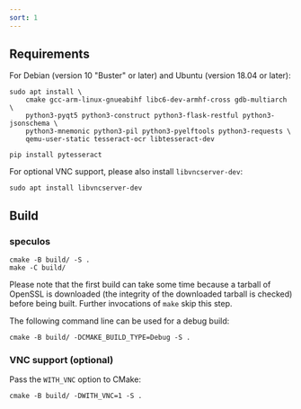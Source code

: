 ```yaml
---
sort: 1
---
```


## Requirements

For Debian (version 10 "Buster" or later) and Ubuntu (version 18.04 or later):

```shell
sudo apt install \
    cmake gcc-arm-linux-gnueabihf libc6-dev-armhf-cross gdb-multiarch \
    python3-pyqt5 python3-construct python3-flask-restful python3-jsonschema \
    python3-mnemonic python3-pil python3-pyelftools python3-requests \
    qemu-user-static tesseract-ocr libtesseract-dev

pip install pytesseract
```

For optional VNC support, please also install `libvncserver-dev`:

```shell
sudo apt install libvncserver-dev
```

## Build

### speculos

```shell
cmake -B build/ -S .
make -C build/
```

Please note that the first build can take some time because a tarball of OpenSSL
is downloaded (the integrity of the downloaded tarball is checked) before being
built. Further invocations of `make` skip this step.

The following command line can be used for a debug build:

```shell
cmake -B build/ -DCMAKE_BUILD_TYPE=Debug -S .
```

### VNC support (optional)

Pass the `WITH_VNC` option to CMake:

```shell
cmake -B build/ -DWITH_VNC=1 -S .
```

